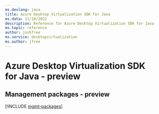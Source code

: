 ```yaml
---
ms.devlang: java
title: Azure Desktop Virtualization SDK for Java
ms.data: 11/10/2022
description: Reference for Azure Desktop Virtualization SDK for Java
ms.topic: reference
author: joshfree
ms.service: desktopvirtualization
ms.author: jfree
---
```

# Azure Desktop Virtualization SDK for Java - preview

## Management packages - preview
[!INCLUDE [mgmt-packages](desktop-virtualization-mgmt-index.md)]